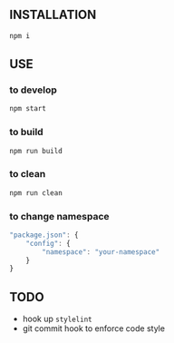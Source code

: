 ## INSTALLATION

```bash
npm i
```

## USE

### to develop
```bash
npm start
```
### to build
```bash
npm run build
```
### to clean
```bash
npm run clean
```

### to change namespace
```js
"package.json": {
	"config": {
		"namespace": "your-namespace"
	}
}
```

## TODO

* hook up `stylelint`
* git commit hook to enforce code style
